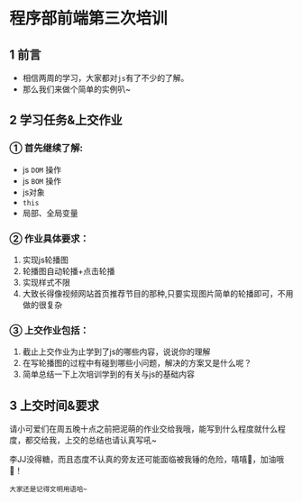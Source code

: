 # 程序部前端第三次培训 

## 1 前言
+ 相信两周的学习，大家都对`js`有了不少的了解。
+ 那么我们来做个简单的实例叭~

## 2 学习任务&上交作业
### ① 首先继续了解:
  + js `DOM` 操作
  + js `BOM` 操作
  + js对象 
  + `this`
  + 局部、全局变量

   
### ② 作业具体要求：

1. 实现js轮播图 
2. 轮播图自动轮播+点击轮播  
3. 实现样式不限 
4. 大致长得像视频网站首页推荐节目的那种,只要实现图片简单的轮播即可，不用做的很复杂
 

### ③ 上交作业包括：
 1. 截止上交作业为止学到了js的哪些内容，说说你的理解
 2. 在写轮播图的过程中有碰到哪些小问题，解决的方案又是什么呢？ 
 3. 简单总结一下上次培训学到的有关与js的基础内容

 ## 3 上交时间&要求
  请小可爱们在周五晚十点之前把泥萌的作业交给我哦，能写到什么程度就什么程度，都交给我，上交的总结也请认真写吼~

 李JJ没得糖，而且态度不认真的旁友还可能面临被我锤的危险，嘻嘻🤭，加油哦💪！

    大家还是记得文明用语哈~

 

